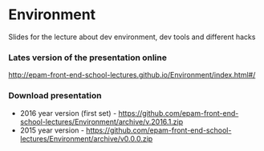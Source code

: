 # Environment
Slides for the lecture about dev environment, dev tools and different hacks

### Lates version of the presentation online

http://epam-front-end-school-lectures.github.io/Environment/index.html#/

### Download presentation
- 2016 year version (first set) - https://github.com/epam-front-end-school-lectures/Environment/archive/v.2016.1.zip
- 2015 year version - https://github.com/epam-front-end-school-lectures/Environment/archive/v0.0.0.zip 
